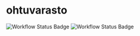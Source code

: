 # ohtuvarasto

![Workflow Status Badge](https://github.com/xTanzu/ohtuvarasto/actions/workflows/main.yml/badge.svg)
![Workflow Status Badge](https://github.com/xTanzu/ohtuvarasto/workflows/CI/badge.svg)
